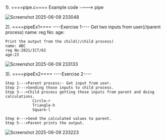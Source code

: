 1). ====pipe.c====
	Example code ----> pipe


![Screenshot 2025-06-09 233048](https://github.com/user-attachments/assets/1623d136-6eef-457e-9af5-c33ace690827)


2). ====pipeEx1====
	----Exercise 1----
	Get two inputs from user(//parent process)
	name:
	reg No:
	age:
	
	Print the output from the child(//child process)
	name: ABC
	reg No:2021/ICT/62
	age:23

![Screenshot 2025-06-09 233133](https://github.com/user-attachments/assets/508b5c45-faf5-49f1-af67-968644be5375)

 
3). ====pipeEx2====
	----Exercise 2----

	Step 1--->Parent process:- Get input from user.
	Step 2--->Sending those inputs to child process.
	Step 3--->Child process getting those inputs from parent and doing calculations.
				Circle-r
				Triangle-h
				Square-l
				
	Step 4--->Send the calculated values to parent.
	Step 5--->Parent prints the output.

 ![Screenshot 2025-06-09 233223](https://github.com/user-attachments/assets/a12d266d-a58c-4890-b93f-3506fde5d9d7)
